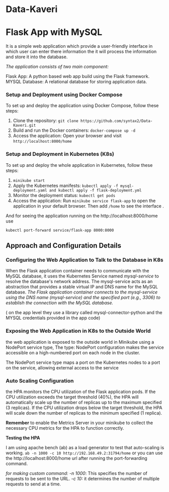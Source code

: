 # Data-Kaveri

# Flask App with MySQL
It is a simple web application which provide a user-friendly interface in which user can enter there information the it will process the information and store it into the database.

*The application consists of two main component:*

Flask App: A python based web app build using the Flask framework.
MYSQL Database: A relational database for storing application data.

### Setup and Deployment using Docker Compose

To set up and deploy the application using Docker Compose, follow these steps:

1. Clone the repository: `git clone https://github.com/syntax2/Data-Kaveri.git`
2. Build and run the Docker containers: `docker-compose up -d`
3. Access the application: Open your browser and visit `http://localhost:8000/home`

### Setup and Deployment in Kubernetes (K8s)

To set up and deploy the whole application in Kubernetes, follow these steps:

1. `minikube start`
2. Apply the Kubernetes manifests: `kubectl apply -f mysql-deployment.yaml and kubectl apply -f flask-deployment.yml`
3. Monitor the deployment status: `kubectl get pods`
5. Access the application: Run `minikube service flask-app` to open the application in your default browser. Then add `/home` to see the interface .

And for seeing the application running on the http://localhost:8000/home use 

`kubectl port-forward service/flask-app 8000:8000`

## Approach and Configuration Details

### Configuring the Web Application to Talk to the Database in K8s

When the Flask application container needs to communicate with the MySQL database, it uses the Kubernetes Service named *mysql-service* to resolve the database's network address.
The mysql-service acts as an abstraction that provides a stable virtual IP and DNS name for the MySQL database.
*The Flask application container connects to the mysql-service using the DNS name (mysql-service) and the specified port (e.g., 3306) to establish the connection with the MySQL database.*

( on the app level they use a library called mysql-connector-python and the MYSQL credentials provided in the app code)

### Exposing the Web Application in K8s to the Outside World


the web application is exposed to the outside world in Minikube using a NodePort service type, The type: NodePort configuration makes the service accessible on a high-numbered port on each node in the cluster.

The NodePort service type maps a port on the Kubernetes nodes to a port on the service, allowing external access to the service


### Auto Scaling Configuration

the HPA monitors the CPU utilization of the Flask application pods. If the CPU utilization exceeds the target threshold (40%), the HPA will automatically scale up the number of replicas up to the maximum specified (3 replicas). If the CPU utilization drops below the target threshold, the HPA will scale down the number of replicas to the minimum specified (1 replica).


**Remember** to enable the Metrics Server in your minikube to collect the necessary CPU metrics for the HPA to function correctly.

**Testing the HPA**

I am  using apache bench (ab) as a load generator to test that auto-scaling is working.
`ab -n 1000 -c 10 http://192.168.49.2:31794/home`
or you can use the http://localhost:8000/home url after running the port-forwarding command.

*for making custom command:*
*-n 1000*: This specifies the number of requests to be sent to the URL.
*-c 10:* it determines the number of multiple requests to send at a time. 
